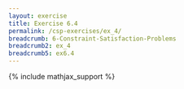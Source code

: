 ```yaml
---
layout: exercise
title: Exercise 6.4
permalink: /csp-exercises/ex_4/
breadcrumb: 6-Constraint-Satisfaction-Problems
breadcrumb2: ex_4
breadcrumb5: ex6.4
---
```


{% include mathjax_support %}

